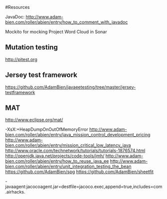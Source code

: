 #Resources


JavaDoc: http://www.adam-bien.com/roller/abien/entry/how_to_comment_with_javadoc

Mockito for mocking
Project Word Cloud in Sonar
## Mutation testing
http://pitest.org

## Jersey test framework

https://github.com/AdamBien/javaeetesting/tree/master/jersey-testframework
## MAT
http://www.eclipse.org/mat/

-XsX:+HeapDumpOnOutOfMemoryError
http://www.adam-bien.com/roller/abien/entry/java_mission_control_development_pricing
http://www.adam-bien.com/roller/abien/entry/mission_critical_low_latency_java
http://www.oracle.com/technetwork/tutorials/tutorials-1876574.html
http://openjdk.java.net/projects/code-tools/jmh/
http://www.adam-bien.com/roller/abien/entry/how_to_reuse_java_ee
http://www.adam-bien.com/roller/abien/entry/unit_integration_testing_the_bean
https://github.com/AdamBien/spg
https://github.com/AdamBien/sheetfit

-javaagent:jacocoagent.jar=destfile=jacoco.exec,append=true,includes=com.airhacks.